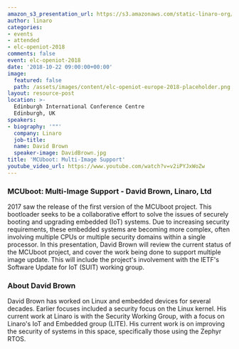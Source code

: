 ```yaml
---
amazon_s3_presentation_url: https://s3.amazonaws.com/static-linaro-org/event-resources/elc-openiot-2018/elc-openiot-2018-mcuboot-multi-image-support.pdf
author: linaro
categories:
- events
- attended
- elc-openiot-2018
comments: false
event: elc-openiot-2018
date: '2018-10-22 09:00:00+00:00'
image:
  featured: false
  path: /assets/images/content/elc-openiot-europe-2018-placeholder.png
layout: resource-post
location: >-
  Edinburgh International Conference Centre
  Edinburgh, UK
speakers:
- biography: '""'
  company: Linaro
  job-title: 
  name: David Brown
  speaker-image: DavidBrown.jpg
title: 'MCUboot: Multi-Image Support'
youtube_video_url: https://www.youtube.com/watch?v=v2iPYJxWoZw
---
```

### MCUboot: Multi-Image Support - David Brown, Linaro, Ltd

2017 saw the release of the first version of the MCUboot project. This bootloader seeks to be a collaborative effort to solve the issues of securely booting and upgrading embedded (IoT) systems. Due to increasing security requirements, these embedded systems are becoming more complex, often involving multiple CPUs or multiple security domains within a single processor. In this presentation, David Brown will review the current status of the MCUboot project, and cover the work being done to support multiple image update. This will include the project's involvement with the IETF's Software Update for IoT (SUIT) working group. 

### About David Brown
David Brown has worked on Linux and embedded devices for several decades. Earlier focuses included a security focus on the Linux kernel. His current work at Linaro is with the Security Working Group, with a focus on Linaro's IoT and Embedded group (LITE). His current work is on improving the security of systems in this space, specifically those using the Zephyr RTOS.